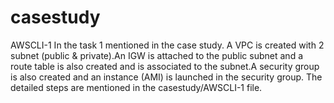 # casestudy
AWSCLI-1
In the task 1 mentioned in the case study. A VPC is created with 2 subnet (public & private).An IGW is attached to the public subnet and a route table is also created and is  associated to the subnet.A security group is also created and an instance (AMI) is launched in the security group.
The detailed steps are mentioned in the casestudy/AWSCLI-1 file.
